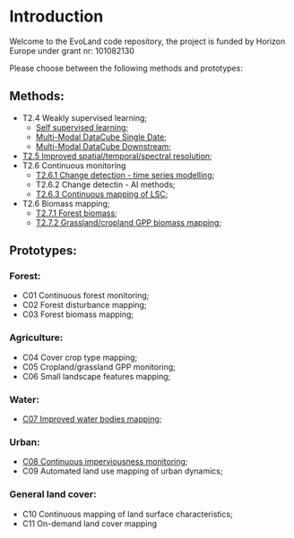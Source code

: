 # Introduction
Welcome to the EvoLand code repository, the project is funded by Horizon Europe under grant nr: 101082130

Please choose between the following methods and prototypes:

## Methods:
* T2.4 Weakly supervised learning;
	* [Self supervised learning](https://github.com/Evoland-Land-Monitoring-Evolution/evoland-software);
	* [Multi-Modal DataCube Single Date](https://github.com/Evoland-Land-Monitoring-Evolution/MMDC-SingleDate);
 	* [Multi-Modal DataCube Downstream](https://github.com/Evoland-Land-Monitoring-Evolution/mmdc_downstream);
* [T2.5 Improved spatial/temporal/spectral resolution](https://github.com/Evoland-Land-Monitoring-Evolution/sentinel2_superresolution.git);
* T2.6 Continuous monitoring
	* [T2.6.1 Change detection - time series modelling](https://github.com/Evoland-Land-Monitoring-Evolution/ts-modeling-benchmarking.git);
	* T2.6.2 Change detectin - AI methods;
	* [T2.6.3 Continuous mapping of LSC](https://github.com/Evoland-Land-Monitoring-Evolution/evoland-lsc.git);
* T2.6 Biomass mapping;
	* [T2.7.1 Forest biomass](https://github.com/Evoland-Land-Monitoring-Evolution/ForestBiomass.git);
	* [T2.7.2 Grassland/cropland GPP biomass mapping](https://github.com/Evoland-Land-Monitoring-Evolution/evoland-cropcarbon.git);

## Prototypes:
### Forest:
* C01 Continuous forest monitoring;
* C02 Forest disturbance mapping;
* C03 Forest biomass mapping;
### Agriculture:
* C04 Cover crop type mapping;
* C05 Cropland/grassland GPP monitoring;
* C06 Small landscape features mapping;
### Water:
* [C07 Improved water bodies mapping](https://github.com/Evoland-Land-Monitoring-Evolution/C7_ImproveWaterBodiesMapping.git);
### Urban:
* [C08 Continuous imperviousness monitoring](https://github.com/Evoland-Land-Monitoring-Evolution/C8_ContinuousImperviousness.git);
* C09 Automated land use mapping of urban dynamics;
### General land cover:
* C10 Continuous mapping of land surface characteristics;
* C11 On-demand land cover mapping
